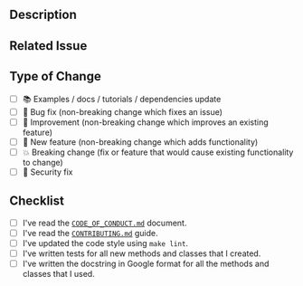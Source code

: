 ## Description

<!-- Add a more detailed description of the changes if needed. -->

## Related Issue

<!-- If your PR refers to a related issue, link it here. -->

## Type of Change

<!-- Mark with an `x` all the checkboxes that apply (like `[x]`) -->

- [ ] 📚 Examples / docs / tutorials / dependencies update
- [ ] 🔧 Bug fix (non-breaking change which fixes an issue)
- [ ] 🥂 Improvement (non-breaking change which improves an existing feature)
- [ ] 🚀 New feature (non-breaking change which adds functionality)
- [ ] 💥 Breaking change (fix or feature that would cause existing functionality to change)
- [ ] 🔐 Security fix

## Checklist

<!-- Mark with an `x` all the checkboxes that apply (like `[x]`) -->

- [ ] I've read the [`CODE_OF_CONDUCT.md`](https://github.com/Cogniveon/torchflux/blob/main/CODE_OF_CONDUCT.md) document.
- [ ] I've read the [`CONTRIBUTING.md`](https://github.com/Cogniveon/torchflux/blob/main/CONTRIBUTING.md) guide.
- [ ] I've updated the code style using `make lint`.
- [ ] I've written tests for all new methods and classes that I created.
- [ ] I've written the docstring in Google format for all the methods and classes that I used.
